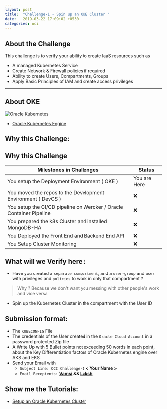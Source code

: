 ```yaml
---
layout: post
title:  "Challenge-1 - Spin up an OKE Cluster "
date:   2019-03-22 17:09:02 +0530
categories: oci
---
```



About the Challenge
---


This challenge is to verify your ability to create IaaS resources such as
* A managed Kubernetes Service
* Create Network & Firewall policies if required
* Ability to create Users, Compartments, Groups
* Apply Basic Principles of IAM and create access privileges
<!--more-->
--------------------------------

## About OKE 

![Oracle Kubernetes](https://docs.oracle.com/en/cloud/iaas/container-cloud/sp_common/shared-images/cloudgs_occs.png)

* [Oracle Kubernetes Engine](https://cloud.oracle.com/containers/kubernetes-engine)

## Why this Challenge:

## Why this Challenge

<table>
<thead>
	<tr>
		<th>Milestones in Challenges</th>
		<th>Status</th>
	</tr>
</thead>
<tbody>
	<tr>
		<td>You setup the Deployment Environment ( OKE )</td>
		<td> You are Here </td>
	</tr>
	<tr>
		<td>You moved the repos to the Development Environment ( DevCS )</td>
		<td> ❌ </td>
	</tr>
	<tr>
		<td>You setup the CI/CD pipeline on Wercker / Oracle Container Pipeline</td>
		<td> ❌ </td>
	</tr>
	<tr>
		<td>You prepared the k8s Cluster and installed MongoDB-HA</td>
		<td> ❌ </td>
	</tr>
	<tr>
		<td>You Deployed the Front End and Backend End API</td>
		<td> ❌ </td>
	</tr>
	<tr>
		<td>You Setup Cluster Monitoring</td>
		<td>❌</td>
	</tr>
</tbody>
</table>

## What will we Verify here : 
* Have you created a `separate compartment`, and a `user-group` and `user`  with privileges and `policies` to work in only that compartment ?
>  Why ? Because we don't want you messing with other people's work and vice versa
* Spin up the Kubernetes Cluster in the compartment with the User ID 

## Submission format: 
* The `KUBECONFIG` File 
* The credentials of the User created in the `Oracle Cloud Account` in a password protected Zip file
* A Write Up with 5 Bullet points not exceeding 50 words in each point, about the Key Differentiation factors of Oracle Kubernetes engine over AKS and EKS
* Send your Email with 
  * `Subject Line: OCI Challenge-1`  **< Your Name >**
  * `Email Recepients:` **[Vamsi](mailto:vamsi.ramakrishnan@oracle.com) && [Laksh](mailto:lakshmikanth.vasudevamurthy@oracle.com)**

## Show me the Tutorials: 
* [Setup an Oracle Kubernetes Cluster](https://www.oracle.com/webfolder/technetwork/tutorials/obe/oci/oke-full/index.html)

